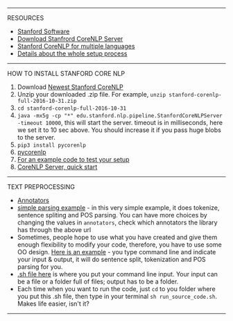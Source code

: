 

*****************************************************************************

RESOURCES

* [Stanford Software][1]
* [Download Stanfrord CoreNLP Server][2]
* [Stanford CoreNLP for multiple languages][3]
* [Details about the whole setup process][4]


[1]:https://nlp.stanford.edu/software/
[2]:http://stanfordnlp.github.io/CoreNLP/
[3]:http://stanfordnlp.github.io/CoreNLP/other-languages.html#python
[4]:http://stackoverflow.com/questions/32879532/stanford-nlp-for-python


*****************************************************************************

HOW TO INSTALL STANFORD CORE NLP

1. Download [Newest Stanford CoreNLP][5]
2. Unzip your downloaded .zip file. For example, `unzip stanford-corenlp-full-2016-10-31.zip`
3. `cd stanford-corenlp-full-2016-10-31`
4. `java -mx5g -cp "*" edu.stanford.nlp.pipeline.StanfordCoreNLPServer -timeout 10000`, this will start the server.
timeout is in milliseconds, here we set it to 10 sec above. You should increase it if you pass huge blobs to the server.
5. `pip3 install pycorenlp`
6. [pycorenlp][7]
7. [For an example code to test your setup][6]
8. [CoreNLP Server, quick start][10]


[5]:http://stanfordnlp.github.io/CoreNLP/
[6]:http://stackoverflow.com/questions/32879532/stanford-nlp-for-python
[7]:https://github.com/smilli/py-corenlp
[10]:http://stanfordnlp.github.io/CoreNLP/corenlp-server.html


*****************************************************************************

TEXT PREPROCESSING

* [Annotators][8]
* [simple parsing example][9] - in this very simple example, it does tokenize, sentence spliting and POS parsing. You can have more choices by changing the values in `annotators`, check which annotators the library has through the above url
* Sometimes, people hope to use what you have created and give them enough flexibility to modify your code, therefore, you have to use some OO design. [Here is an example][11] - you type command line and indicate your input & output, it will do sentence split, tokenization and POS parsing for you.
* [.sh file here][12] is where you put your command line input. Your input can be a file or a folder full of files; output has to be a folder.
* Each time when you want to run the code, just `cd` to you folder where you put this .sh file, then type in your terminal `sh run_source_code.sh`. Makes life easier, isn't it?


[8]:http://stanfordnlp.github.io/CoreNLP/annotators.html
[9]:https://github.com/hanhanwu/Hanhan_NLP/blob/master/try_Stanford_CoreNLP/simple_parsing_example.py
[11]:https://github.com/hanhanwu/Hanhan_NLP/tree/master/try_Stanford_CoreNLP/parsing_with_OO
[12]:https://github.com/hanhanwu/Hanhan_NLP/blob/master/try_Stanford_CoreNLP/parsing_with_OO/run_source_code.sh


*****************************************************************************
